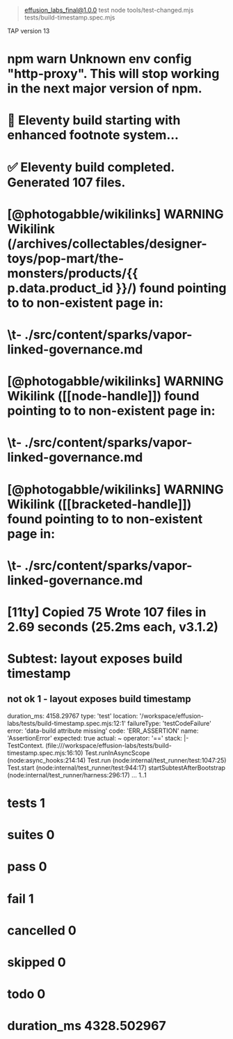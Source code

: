 
> effusion_labs_final@1.0.0 test
> node tools/test-changed.mjs tests/build-timestamp.spec.mjs

TAP version 13
# npm warn Unknown env config "http-proxy". This will stop working in the next major version of npm.
# 🚀 Eleventy build starting with enhanced footnote system...
# ✅ Eleventy build completed. Generated 107 files.
# [@photogabble/wikilinks] WARNING Wikilink (/archives/collectables/designer-toys/pop-mart/the-monsters/products/{{ p.data.product_id }}/) found pointing to to non-existent page in:
# \\t- ./src/content/sparks/vapor-linked-governance.md
# [@photogabble/wikilinks] WARNING Wikilink ([[node-handle]]) found pointing to to non-existent page in:
# \\t- ./src/content/sparks/vapor-linked-governance.md
# [@photogabble/wikilinks] WARNING Wikilink ([[bracketed-handle]]) found pointing to to non-existent page in:
# \\t- ./src/content/sparks/vapor-linked-governance.md
# [11ty] Copied 75 Wrote 107 files in 2.69 seconds (25.2ms each, v3.1.2)
# Subtest: layout exposes build timestamp
not ok 1 - layout exposes build timestamp
  ---
  duration_ms: 4158.29767
  type: 'test'
  location: '/workspace/effusion-labs/tests/build-timestamp.spec.mjs:12:1'
  failureType: 'testCodeFailure'
  error: 'data-build attribute missing'
  code: 'ERR_ASSERTION'
  name: 'AssertionError'
  expected: true
  actual: ~
  operator: '=='
  stack: |-
    TestContext.<anonymous> (file:///workspace/effusion-labs/tests/build-timestamp.spec.mjs:16:10)
    Test.runInAsyncScope (node:async_hooks:214:14)
    Test.run (node:internal/test_runner/test:1047:25)
    Test.start (node:internal/test_runner/test:944:17)
    startSubtestAfterBootstrap (node:internal/test_runner/harness:296:17)
  ...
1..1
# tests 1
# suites 0
# pass 0
# fail 1
# cancelled 0
# skipped 0
# todo 0
# duration_ms 4328.502967
